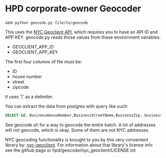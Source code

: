 # HPD corporate-owner Geocoder

use: ``` python geocode.py file/to/geocode ```


This uses the [NYC Geoclient API](https://developer.cityofnewyork.us/api/geoclient-api), which requires you to have an API ID and APP KEY. geocode.py reads those values from these environment variables:

  * GEOCLIENT_APP_ID
  * GEOCLIENT_APP_KEY

The first four columns of file must be:

  * ID
  * house number
  * street
  * zipcode

It uses '|' as a delimiter.

You can extract the data from postgres with query like such:

``` sql
SELECT id, BusinessHouseNumber,BusinessStreetName,BusinessZip, businessapartment, array_length(uniqregids,1) as c FROM hpd.corporate_owners ORDER BY c DESC LIMIT 2000
```

See geocode.sh for a way to geocode the entire batch. A lot of addresses will not geocode, which is okay. Some of them are not NYC addresses.

NYC geocoding functionality is brought to you by this very convenient library by: [nyc-geoclient](https://github.com/talos/nyc-geoclient). For information about that library's license info see the github page or hpd/geocode/nyc_geoclient/LICENSE.txt

